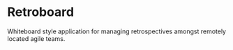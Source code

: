 Retroboard
==========

Whiteboard style application for managing retrospectives amongst remotely located agile teams. 
